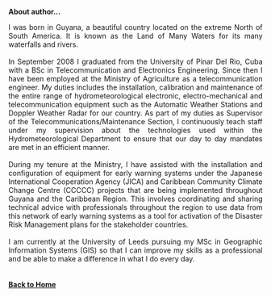 **About author...**
<br>
<div class="pull-left" style="text-align: justify">
I was born in Guyana, a beautiful country located on the extreme North of South America. It is known as the Land of Many Waters for its many waterfalls and rivers.
</div>
<br>
<div class="pull-left" style="text-align: justify">
In September 2008 I graduated from the University of Pinar Del Rio, Cuba with a BSc in Telecommunication and Electronics Engineering. Since then I have been employed at the Ministry of Agriculture as a telecommunication engineer. My duties includes the installation, calibration and maintenance of the entire range of hydrometeorological electronic, electro-mechanical and telecommunication equipment such as the Automatic Weather Stations and Doppler Weather Radar for our country. As part of my duties as Supervisor of the Telecommunications/Maintenance Section, I continuously teach staff under my supervision about the technologies used within the Hydrometeorological Department to ensure that our day to day mandates are met in an efficient manner.  
</div>
<br>
<div class="pull-left" style="text-align: justify">
During my tenure at the Ministry, I have assisted with the installation and configuration of equipment for early warning systems under the Japanese International Cooperation Agency (JICA) and Caribbean Community Climate Change Centre (CCCCC) projects that are being implemented throughout Guyana and the Caribbean Region. This involves coordinating and sharing technical advice with professionals throughout the region to use data from this network of early warning systems as a tool for activation of the Disaster Risk Management plans for the stakeholder countries. 
</div>
<br>
<div class="pull-left" style="text-align: justify">
 I am currently at the University of Leeds pursuing my MSc in Geographic Information Systems (GIS) so that I can improve my skills as a professional and be able to make a difference in what I do every day. 
</div>
  <br>
  <br>
<a href="https://haymadanny.github.io/"><B> Back to Home </B></a>

